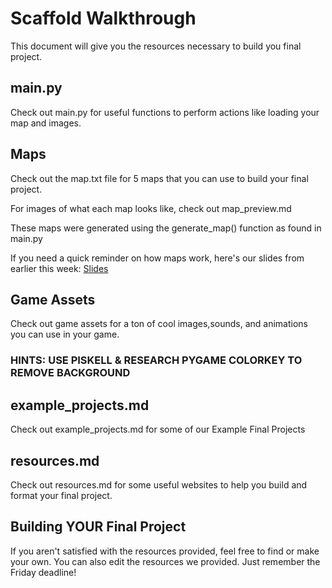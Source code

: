 # Scaffold Walkthrough

This document will give you the resources necessary to build you final project.

## main.py

Check out main.py for useful functions to perform actions like loading your map and images.

## Maps

Check out the map.txt file for 5 maps that you can use to build your final project.

For images of what each map looks like, check out map_preview.md

These maps were generated using the generate_map() function as found in main.py 

If you need a quick reminder on how maps work, here's our slides from earlier this week:
[Slides](https://www.canva.com/design/DAFOBeCIoYI/moNrqe96jzBLsCMrfzmRZw/view?utm_content=DAFOBeCIoYI&utm_campaign=designshare&utm_medium=link2&utm_source=sharebutton)

## Game Assets

Check out game assets for a ton of cool images,sounds, and animations you can use in your game.

### HINTS: USE PISKELL & RESEARCH PYGAME COLORKEY TO REMOVE BACKGROUND

## example_projects.md

Check out example_projects.md for some of our Example Final Projects

## resources.md

Check out resources.md for some useful websites to help you build and format your final project.

## Building YOUR Final Project

If you aren't satisfied with the resources provided, feel free to find or make your own.
You can also edit the resources we provided. Just remember the Friday deadline!